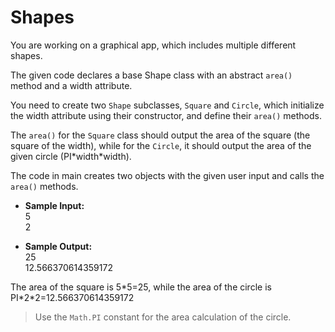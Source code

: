 # Shapes

You are working on a graphical app, which includes multiple different shapes.

The given code declares a base Shape class with an abstract ```area()``` method and a width attribute.

You need to create two ```Shape``` subclasses, ```Square``` and ```Circle```, which initialize the width attribute using their constructor, and define their ```area()``` methods.

The ```area()``` for the ```Square``` class should output the area of the square (the square of the width), while for the ```Circle```, it should output the area of the given circle (PI\*width\*width).

The code in main creates two objects with the given user input and calls the ```area()``` methods.

- **Sample Input:**<br>
5<br>
2

- **Sample Output:**<br>
25<br>
12.566370614359172

The area of the square is 5\*5=25, while the area of the circle is PI\*2\*2=12.566370614359172

>Use the ```Math.PI``` constant for the area calculation of the circle.